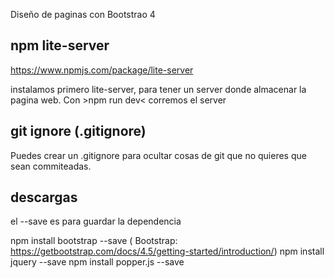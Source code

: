 Diseño de paginas con Bootstrao 4 

## npm lite-server 

https://www.npmjs.com/package/lite-server

instalamos primero lite-server, para tener un server donde almacenar la pagina web.
Con >npm run dev< corremos el server

## git ignore (.gitignore)
 
Puedes crear un .gitignore para ocultar cosas de git que no quieres que sean commiteadas.

## descargas 
el --save es para guardar la dependencia

npm install bootstrap --save  ( Bootstrap: https://getbootstrap.com/docs/4.5/getting-started/introduction/)
npm install jquery --save
npm install popper.js --save